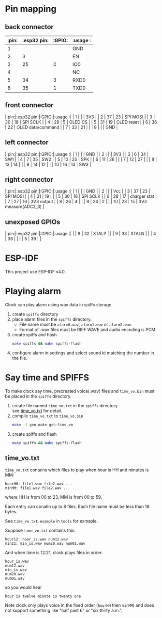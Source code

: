 # Pin mapping

## back connector
|:pin:|:esp32 pin:|:GPIO:|:usage              :|
|-----|-----------|------|---------------------|
|   1 |           |      | GND                 |
|   2 |         3 |      | EN                  |
|   3 |        25 |    0 | IO0                 |
|   4 |           |      | NC                  |
|   5 |        34 |    3 | RXD0                |
|   6 |        35 |    1 | TXD0                |

## front connector
|:pin:|:esp32 pin:|:GPIO:|:usage              :|
|   1 |           |      | 3V3                 |
|   2 |        37 |   23 | SPI MOSI            |
|   3 |        30 |   18 | SPI SCLK            |
|   4 |        29 |    5 | OLED CS             |
|   5 |        31 |   19 | OLED reset          |
|   6 |        36 |   22 | OLED data/command   |
|   7 |        33 |   21 |                     |
|   8 |           |      | GND                 |

## left connector
|:pin:|:esp32 pin:|:GPIO:|:usage              :|
|   1 |           |      | GND                 |
|   2 |           |      | 3V3                 |
|   3 |         6 |   34 | SW1                 |
|   4 |         7 |   35 | SW2                 |
|   5 |        10 |   25 | SPK                 |
|   6 |        11 |   26 |                     |
|   7 |        12 |   27 |                     |
|   8 |        13 |   14 |                     |
|   9 |        14 |   12 |                     |
|  10 |        16 |   13 | SW3                 |

## right connector
|:pin:|:esp32 pin:|:GPIO:|:usage              :|
|   1 |           |      | GND                 |
|   2 |           |      | Vcc                 |
|   3 |        37 |   23 | SPI MOSI            |
|   4 |        31 |   19 |                     |
|   5 |        30 |   18 | SPI SCLK            |
|   6 |        28 |   17 | charger stat        |
|   7 |        27 |   16 | 3V3 output          |
|   8 |        26 |    4 |                     |
|   9 |        24 |    2 |                     |
|  10 |        23 |   15 | 3V3 measure(ADC2_3) |

## unexposed GPIOs
|:pin:|:esp32 pin:|:GPIO:|:usage              :|
|     |         8 |   32 | XTALP               |
|     |         9 |   33 | XTALN               |
|     |         4 |   36 |                     |
|     |         5 |   39 |                     |

# ESP-IDF

This project use ESP-IDF v4.0.

# Playing alarm

Clock can play alarm using wav data in spiffs storage.

1. create `spiffs` directory
2. place alarm files in the `spiffs` directory.
    - File name must be `alarm0.wav`, `alarm1.wav` or `alarm2.wav`.
    - Format of .wav files must be RIFF WAVE and audio encoding is PCM.
3. create spiffs and flash
    ```sh
    make spiffs && make spiffs-flash
    ```
4. configure alarm in settings and select sound id matching the number in the file.

# Say time and SPIFFS

To make clock say time, precreated voice(.wav) files and `time_vo.bin` must be
placed in the `spiffs` directory.

1. create file named `time_vo.txt` in the `spiffs` directory\
    see [time_vo.txt](#time_votxt) for detail.
2. compile `time_vo.txt` to `time_vo.bin`
    ```sh
    make -f gen.make gen-time_vo
    ```
3. create spiffs and flash
    ```sh
    make spiffs && make spiffs-flash
    ```

## time_vo.txt
`time_vo.txt` contains which files to play when hour is HH and minutes is MM:
```
hourHH: file1.wav file2.wav ...
minMM: file1.wav file2.wav ...
```
where HH is from 00 to 23, MM is from 00 to 59.

Each entry can conatin up to 8 files.
Each file name must be less than 16 bytes.

See `time_vo.txt.example` in `tools` for exmaple.

Suppose `time_vo.txt` contains this:
```
hour12: hour_is.wav num12.wav
min21: min_is.wav num20.wav num01.wav
```
And when time is 12:21, clock plays files in order:
```
hour_is.wav
num12.wav
min_is.wav
num20.wav
num01.wav
```
so you would hear
```
hour is twelve minute is twenty one
```

Note clock only plays voice in the fixed order (`hourHH` then `minMM`)
and does not support something like "half past 6" or "six thirty a.m.".
